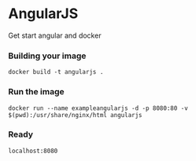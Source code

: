 # AngularJS
Get start angular and docker 

### Building your image
```
docker build -t angularjs .
```

### Run the image
```
docker run --name exampleangularjs -d -p 8080:80 -v $(pwd):/usr/share/nginx/html angularjs
```

### Ready 

```
localhost:8080
```
